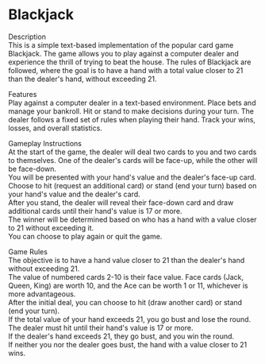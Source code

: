 # Blackjack 

Description  
This is a simple text-based implementation of the popular card game Blackjack. The game allows you to play against a computer dealer and experience the thrill of trying to beat the house. The rules of Blackjack are followed, where the goal is to have a hand with a total value closer to 21 than the dealer's hand, without exceeding 21.

Features  
Play against a computer dealer in a text-based environment.
Place bets and manage your bankroll.
Hit or stand to make decisions during your turn.
The dealer follows a fixed set of rules when playing their hand.
Track your wins, losses, and overall statistics.

Gameplay Instructions  
At the start of the game, the dealer will deal two cards to you and two cards to themselves. One of the dealer's cards will be face-up, while the other will be face-down.  
You will be presented with your hand's value and the dealer's face-up card.  
Choose to hit (request an additional card) or stand (end your turn) based on your hand's value and the dealer's card.  
After you stand, the dealer will reveal their face-down card and draw additional cards until their hand's value is 17 or more.  
The winner will be determined based on who has a hand with a value closer to 21 without exceeding it.  
You can choose to play again or quit the game.  

Game Rules  
The objective is to have a hand value closer to 21 than the dealer's hand without exceeding 21.  
The value of numbered cards 2-10 is their face value. Face cards (Jack, Queen, King) are worth 10, and the Ace can be worth 1 or 11, whichever is more advantageous.  
After the initial deal, you can choose to hit (draw another card) or stand (end your turn).  
If the total value of your hand exceeds 21, you go bust and lose the round.  
The dealer must hit until their hand's value is 17 or more.  
If the dealer's hand exceeds 21, they go bust, and you win the round.  
If neither you nor the dealer goes bust, the hand with a value closer to 21 wins.  
